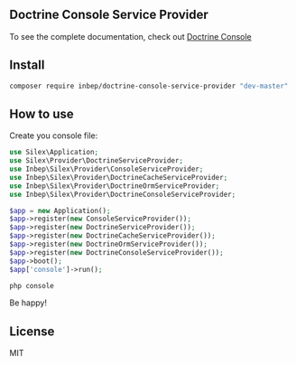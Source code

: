 Doctrine Console Service Provider
---------------------------------

To see the complete documentation, check out [Doctrine Console](http://doctrine-orm.readthedocs.org/projects/doctrine-orm/en/latest/reference/tools.html)

Install
-------
```bash
composer require inbep/doctrine-console-service-provider "dev-master"
```

How to use
----------
Create you console file:

```php
use Silex\Application;
use Silex\Provider\DoctrineServiceProvider;
use Inbep\Silex\Provider\ConsoleServiceProvider;
use Inbep\Silex\Provider\DoctrineCacheServiceProvider;
use Inbep\Silex\Provider\DoctrineOrmServiceProvider;
use Inbep\Silex\Provider\DoctrineConsoleServiceProvider;

$app = new Application();
$app->register(new ConsoleServiceProvider());
$app->register(new DoctrineServiceProvider());
$app->register(new DoctrineCacheServiceProvider());
$app->register(new DoctrineOrmServiceProvider());
$app->register(new DoctrineConsoleServiceProvider());
$app->boot();
$app['console']->run();
```

```bash
php console
```

Be happy!

License
-------
MIT
